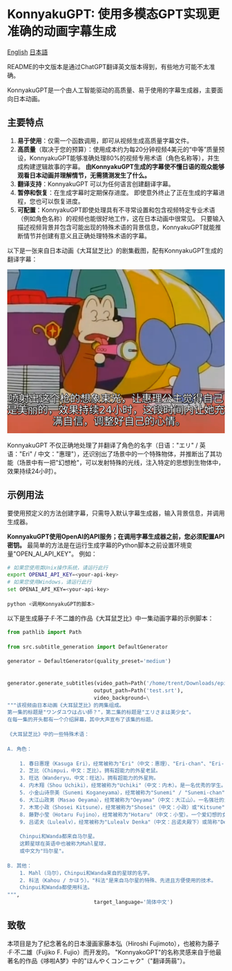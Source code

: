 # KonnyakuGPT: 使用多模态GPT实现更准确的动画字幕生成

[English](../README.md) [日本語](ja.md)

README的中文版本是通过ChatGPT翻译英文版本得到，有些地方可能不太准确。

KonnyakuGPT是一个由人工智能驱动的高质量、易于使用的字幕生成器，主要面向日本动画。

## 主要特点

1. **易于使用**：仅需一个函数调用，即可从视频生成高质量字幕文件。
2. **高质量**（取决于您的预算）：使用成本约为每20分钟视频4美元的“中等”质量预设，KonnyakuGPT能够准确处理80%的视频专用术语（角色名称等），并生成构建逻辑故事的字幕。
   **由KonnyakuGPT生成的字幕使不懂日语的观众能够观看日本动画并理解情节，无需猜测发生了什么。**
3. **翻译支持**：KonnyakuGPT 可以为任何语言创建翻译字幕。
4. **暂停和恢复**：在生成字幕时定期保存进度。
   即使意外终止了正在生成的字幕进程，您也可以恢复进度。
5. **可配置**：KonnyakuGPT即使处理具有不寻常设置和包含视频特定专业术语（例如角色名称）的视频也能很好地工作，这在日本动画中很常见。
   只要输入描述视频背景并包含可能出现的特殊术语的背景信息，KonnyakuGPT就能推断情节并创建有意义且正确处理特殊术语的字幕。

以下是一张来自日本动画《大耳鼠芝比》的剧集截图，配有KonnyakuGPT生成的翻译字幕：

![example](../res/example.png)

KonnyakuGPT 不仅正确地处理了并翻译了角色的名字（日语："エリ" / 英语："Eri" / 中文："惠理"），还识别出了场景中的一个特殊物体，并推断出了其功能（场景中有一把"幻想枪"，可以发射特殊的光线，注入特定的思想到生物体中，效果持续24小时）。

## 示例用法

要使用预定义的方法创建字幕，只需导入默认字幕生成器，输入背景信息，并调用生成器。

**KonnyakuGPT使用OpenAI的API服务；在调用字幕生成器之前，您必须配置API密钥。**
最简单的方法是在运行生成字幕的Python脚本之前设置环境变量"OPEN_AI_API_KEY"。
例如：

```bash
# 如果您使用类Unix操作系统，请运行此行
export OPENAI_API_KEY=<your-api-key>
# 如果您使用Windows，请运行此行
set OPENAI_API_KEY=<your-api-key>

python <调用KonnyakuGPT的脚本>
```

以下是生成藤子·F·不二雄的作品《大耳鼠芝比》中一集动画字幕的示例脚本：

```Python
from pathlib import Path

from src.subtitle_generation import DefaultGenerator

generator = DefaultGenerator(quality_preset='medium')


generator.generate_subtitles(video_path=Path('/home/trent/Downloads/episode.mp4'),
                            output_path=Path('test.srt'),
                            video_background=\
"""该视频由日本动画《大耳鼠芝比》的两集组成。
第一集的标题是"ワンダユウは占い師？"，第二集的标题是"エリさまは美少女"。
在每一集的开头都有一个介绍屏幕，其中大声宣布了该集的标题。

《大耳鼠芝比》中的一些特殊术语：

A. 角色：

    1. 春日惠理（Kasuga Eri），经常被称为"Eri"（中文：惠理）、"Eri-chan"、"Eri-sama"（中文：惠理大人）和"Kasuga"（中文：春日）。她是一个阳刚的女孩，喜欢她的同学内木，根本不想嫁给来自马尔星的王子。
    2. 芝比（Chimpui，中文：芝比）。拥有超能力的外星老鼠。
    3. 旺达（Wanderyu，中文：旺达）。拥有超能力的外星狗。
    4. 内木翔（Shou Uchiki），经常被称为"Uchiki"（中文：内木）。是一名优秀的学生。惠理喜欢他。
    5. 小金山诗奈美（Sunemi Koganeyama），经常被称为"Sunemi" / "Sunemi-chan" / "Sunemi-san"（中文：诗奈美）。一个喜欢炫耀事物的富家女孩，尤其是她家族的财富。
    6. 大江山政男（Masao Oeyama），经常被称为"Oeyama"（中文：大江山）。一名强壮的六年级生，有时欺负同学，尤其是Uchiki。
    7. 木常小政（Shosei Kitsune），经常被称为"Shosei"（中文：小政）或"Kitsune"（中文：木常）。Oeyama的跟班。
    8. 藤野小莹（Hotaru Fujino），经常被称为"Hotaru"（中文：小莹）。一个爱幻想的女孩，经常梦想着幻想的事情，比如一个帅气的王子来娶她。
    9. 吕诺夫（Lulealv），经常被称为"Lulealv Denka"（中文：吕诺夫殿下）或简称"Denka"（殿下）。来自马尔星的王子，希望娶惠理。然而，惠理根本不想嫁给他。

    Chinpui和Wanda都来自马尔星。
    这颗星球在英语中也被称为Mahl星球，
    或中文为"玛尔星"。

B. 其他：
    1. Mahl（马尔），Chinpui和Wanda来自的星球的名字。
    2. 科法（Kahou / かほう）。"科法"是来自马尔星的特殊、先进且方便使用的技术。
    Chinpui和Wanda都使用科法。
""",
                            target_language='简体中文')
```

## 致敬

本项目是为了纪念著名的日本漫画家藤本弘（Hiroshi Fujimoto），也被称为藤子·F·不二雄（Fujiko F. Fujio）而开发的。
"KonnyakoGPT"的名称灵感来自于他最著名的作品《哆啦A梦》中的"ほんやくコンニャク"（"翻译蒟蒻"）。
